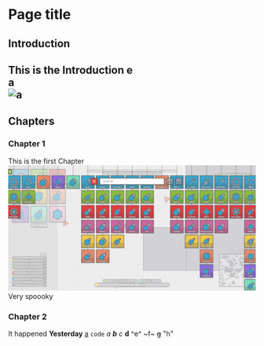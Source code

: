 # Page title
## Introduction
This is the Introduction
e  
a  
![a](https://x.com/patorjk/photo)
---
## Chapters
### Chapter 1
This is the first Chapter ![a](image.png)
Very spoooky
### Chapter 2
It happened **Yesterday**
[a](google.com)
`code`
*a*
***b***
_c_
__d__
^e^
~f~
~~g~~
"h"
